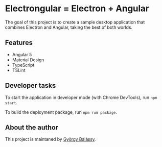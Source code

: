 # Electrongular = Electron + Angular

The goal of this project is to create a sample desktop application that combines Electron and Angular, taking the best of both worlds.

## Features

- Angular 5
- Material Design
- TypeScript
- TSLint

## Developer tasks

To start the application in developer mode (with Chrome DevTools), run `npm start`.

To build the deployment package, run `npm run package`.

## About the author

This project is maintaned by [György Balássy](https://linkedin.com/in/balassy).
